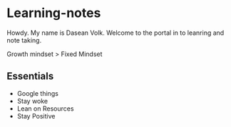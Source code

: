 # Learning-notes

Howdy. My name is Dasean Volk. Welcome to the portal in to leanring and note taking.

Growth mindset > Fixed Mindset

## Essentials
* Google things
* Stay woke
* Lean on Resources
* Stay Positive


